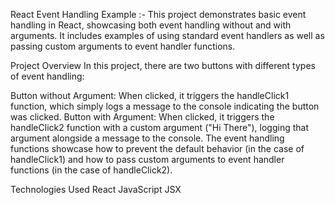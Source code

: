 React Event Handling Example :-
This project demonstrates basic event handling in React, showcasing both event handling without and with arguments. It includes examples of using standard event handlers as well as passing custom arguments to event handler functions.

Project Overview
In this project, there are two buttons with different types of event handling:

Button without Argument: When clicked, it triggers the handleClick1 function, which simply logs a message to the console indicating the button was clicked.
Button with Argument: When clicked, it triggers the handleClick2 function with a custom argument ("Hi There"), logging that argument alongside a message to the console.
The event handling functions showcase how to prevent the default behavior (in the case of handleClick1) and how to pass custom arguments to event handler functions (in the case of handleClick2).

Technologies Used
React
JavaScript
JSX